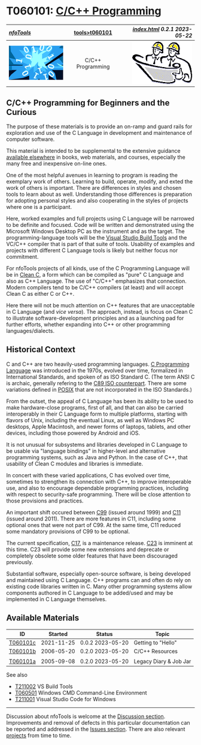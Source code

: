 <!-- index.md 0.2.1                UTF-8                          2023-05-22
     ----1----|----2----|----3----|----4----|----5----|----6----|----7----|--*

                         T060101: C/C++ PROGRAMMING
     -->

# T060101: [C/C++ Programming](.)

| ***[nfoTools](../../)*** | [tools](../)[>t060101](.) | ***[index.html](index.html) 0.2.1 2023-05-22*** |
| :--                |       :-:          | --: |
| ![nfotools](../../images/nfoWorks-2014-06-02-1702-LogoSmall.png) | C/C++ Programming | ![Hard Hat Area](../../images/hardhat-logo.gif) |

## C/C++ Programming for Beginners and the Curious

The purpose of these materials is to provide an on-ramp and guard rails for
exploration and use of the C Language in development and maintenance of
computer software.

This material is intended to be supplemental to the extensive guidance
[available elsewhere](b/) in books, web materials, and courses, especially
the many free and inexpensive on-line ones.

One of the most helpful avenues in learning to program is reading the
exemplary work of others.  Learning to build, operate, modify, and exted the
work of others is important.  There are differences in styles and chosen tools
to learn about as well.  Understanding those differences is preparation for
adopting personal styles and also cooperating in the styles of projects where
one is a participant.

Here, worked examples and full projects using C Language will be narrowed to
be definite and focused.  Code will be written and demonstrated using the
Microsoft Windows Desktop PC as the instrument and as the target.  The
programming-language tools will be the
[Visual Studio Build Tools](../T211002/)
and the VC/C++ compiler that is part of that suite of tools.  Usability of
examples and projects with different C Language tools is likely but neither
focus nor commitment.

For nfoTools projects of all kinds, use of the C Programming Language
will be in
[Clean C](b/#harbison-samuel-p-iii-steele-guy-l-jr-2002-c-a-reference-manual),
a form which can be compiled as "pure"
C Language and also as C++ Language.  The use of "C/C++" emphasizes
that connection.  Modern compilers tend to be C/C++ compilers (at least) and
will accept Clean C as either C or C++.

Here there will not be much attention on C++ features that are unacceptable
in C Language (and *vice versa*).  The approach, instead, is focus on Clean C
to illustrate software-development principles and as a launching pad for
further efforts, whether expanding into C++ or other programming
languages/dialects.

## Historical Context

C and C++ are two heavily-used programming languages.
[C Programming Language](https://en.wikipedia.org/wiki/C_(programming_language))
was introduced in the 1970s, evolved over time, formalized in
International  Standards, and spoken of as ISO Standard C.  (The term ANSI C
is archaic, generally refering to the
[C89 ISO counterpart](https://en.wikipedia.org/wiki/C_(programming_language)#History).  There are some variations defined in
[POSIX](https://en.wikipedia.org/wiki/POSIX) that are
 not incorporated in the ISO Standards.)

From the outset, the appeal of C Language has been its ability to be used
to make hardware-close programs, first of all, and that can also be carried
interoperably in their C Language form to multiple platforms, starting with
flavors of Unix, including the eventual Linux, as well as Windows PC desktops,
Apple Macintosh, and newer forms of laptops, tablets, and other devices,
including those powered by Android and iOS.

It is not unusual for subsystems and libraries developed in C Language to be
usable via "language bindings" in higher-level and alternative programming
systems, such as Java and Python.  In the case of C++, that usability of
Clean C modules and libraries is immediate.

In concert with these varied applications, C has evolved over time, sometimes
to strengthen its connection with C++, to improve interoperable use, and
also to encourage dependable programming practices, including with respect to
security-safe programming.  There will be close attention to those provisions
and practices.

An important shift
occured between [C99](https://en.wikipedia.org/wiki/C99) (issued around 1999)
and [C11](https://en.wikipedia.org/wiki/C11_(C_standard_revision)) (issued
around 2011).  There are more features in C11, including some optional ones
that were not part of C99.  At the same time, C11 reduced some mandatory
provisions of C99 to be optional.

The current specification,
[C17](https://en.wikipedia.org/wiki/C17_(C_standard_revision)), is a
maintenance release.  [C23](https://en.wikipedia.org/wiki/C2x) is imminent at
this time.  C23 will provide some new extensions and deprecate or completely
obsolete some older features that have been discouraged previously.

Substantial software, especially open-source software, is being
developed and maintained using C Language.  C++ programs
can and often do rely on existing code libraries written in C.  Many other
programming systems allow components authored in C Language to be added/used
and may be implemented in C Language themselves.

## Available Materials

| **ID** | **Started** | **Status** | **Topic** |
|   :-:   |   :-:   |  :-:   |  ---  |
| [T060101c](c/) | 2021-11-25 | 0.0.2 2023-05-20 | Getting to "Hello" |
| [T060101b](b/) | 2006-05-20 | 0.2.0 2023-05-20 | C/C++ Resources |
|                           |            |                   |           |
| [T060101a](a/) | 2005-09-08 | 0.2.0 2023-05-20 | Legacy Diary \& Job Jar |

See also

* [T211002](../T211002) VS Build Tools
* [T060501](../T060502) Windows CMD Command-Line Environment
* [T211001](../T211001) Visual Studio Code for Windows

----

Discussion about nfoTools is welcome at the
[Discussion section](https://github.com/orcmid/nfoTools/discussions).
Improvements and removal of defects in this particular documentation can be
reported and addressed in the
[Issues section](https://github.com/orcmid/nfoTools/issues).  There are also
relevant [projects](https://github.com/orcmid/nfoTools/projects?type=classic)
from time to time.

<!-- ----1----|----2----|----3----|----4----|----5----|----6----|----7----|--*

     0.2.1 2023-05-22T21:54Z Cleaned-up and Explained
     0.2.0 2023-05-20T23:15Z Folio re-organization
     0.1.3 2022-06-23T23:32Z Adopt improved title strip header
     0.1.2 2021-11-25T00:27Z T060101c
     0.1.1 2021-11-16T19:40Z Touch-ups
     0.1.0 2021-11-16T17:17Z Transposition to nfoTools as placeholder and
           boilerplate
     0.0.20 2007-09-13T22:42Z Final nfoWare Toolcraft version
     0.0.0 2005-09-08T19:09Z bootstrap placeholder and boilerplate on nfoWare

               *** end of docs/tools/T060101/index.md ***
     -->

